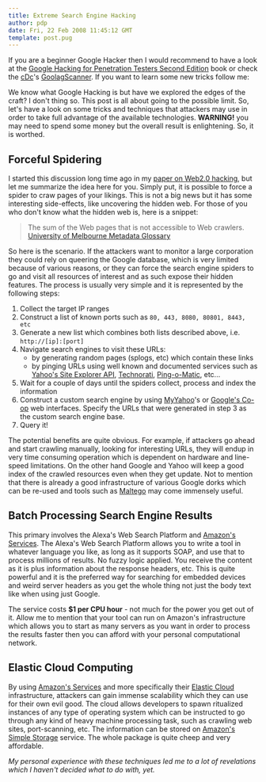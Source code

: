 ```yaml
---
title: Extreme Search Engine Hacking
author: pdp
date: Fri, 22 Feb 2008 11:45:12 GMT
template: post.pug
---
```


If you are a beginner Google Hacker then I would recommend to have a look at the [Google Hacking for Penetration Testers Second Edition](/blog/google-hacking-for-penetration-testers-second-edition/) book or check the [cDc](http://www.cultdeadcow.com/)'s [GoolagScanner](http://goolag.org/). If you want to learn some new tricks follow me:

We know what Google Hacking is but have we explored the edges of the craft? I don't thing so. This post is all about going to the possible limit. So, let's have a look on some tricks and techniques that attackers may use in order to take full advantage of the available technologies. **WARNING!** you may need to spend some money but the overall result is enlightening. So, it is worthed.

## Forceful Spidering

I started this discussion long time ago in my [paper on Web2.0 hacking](/blog/for-my-next-trick-hacking-web20), but let me summarize the idea here for you. Simply put, it is possible to force a spider to craw pages of your likings. This is not a big news but it has some interesting side-effects, like uncovering the hidden web. For those of you who don't know what the hidden web is, here is a snippet:

> The sum of the Web pages that is not accessible to Web crawlers.[ University of Melbourne Metadata Glossary](http://www.infodiv.unimelb.edu.au/metadata/glossary.html)

So here is the scenario. If the attackers want to monitor a large corporation they could rely on queering the Google database, which is very limited because of various reasons, or they can force the search engine spiders to go and visit all resources of interest and as such expose their hidden features. The process is usually very simple and it is represented by the following steps:

1. Collect the target IP ranges
2. Construct a list of known ports such as `80, 443, 8080, 80801, 8443, etc`
3. Generate a new list which combines both lists described above, i.e. `http://[ip]:[port]`
4. Navigate search engines to visit these URLs:
	* by generating random pages (splogs, etc) which contain these links
	* by pinging URLs using well known and documented services such as [Yahoo's Site Explorer API](http://developer.yahoo.com/search/siteexplorer/), [Technorati](http://technorati.com/), [Ping-o-Matic](http://pingomatic.com/), etc...
5. Wait for a couple of days until the spiders collect, process and index the information
6. Construct a custom search engine by using [MyYahoo](http://my.yahoo.com/)'s or [Google's Co-op](http://google.com/coop) web interfaces. Specify the URLs that were generated in step 3 as the custom search engine base.
7. Query it!

The potential benefits are quite obvious. For example, if attackers go ahead and start crawling manually, looking for interesting URLs, they will endup in very time consuming operation which is dependent on hardware and line-speed limitations. On the other hand Google and Yahoo will keep a good index of the crawled resources even when they get update. Not to mention that there is already a good infrastructure of various Google dorks which can be re-used and tools such as [Maltego](http://www.paterva.com/web2/Maltego/maltego.html) may come immensely useful.

## Batch Processing Search Engine Results

This primary involves the Alexa's Web Search Platform and [Amazon's Services](http://aws.amazon.com/). The Alexa's Web Search Platform allows you to write a tool in whatever language you like, as long as it supports SOAP, and use that to process millions of results. No fuzzy logic applied. You receive the content as it is plus information about the response headers, etc. This is quite powerful and it is the preferred way for searching for embedded devices and weird server headers as you get the whole thing not just the body text like when using just Google.

The service costs **$1 per CPU hour** - not much for the power you get out of it. Allow me to mention that your tool can run on Amazon's infrastructure which allows you to start as many servers as you want in order to process the results faster then you can afford with your personal computational network.

## Elastic Cloud Computing

By using [Amazon's Services](http://aws.amazon.com/) and more specifically their [Elastic Cloud](http://aws.amazon.com/ec2) infrastructure, attackers can gain immense scalability which they can use for their own evil good. The cloud allows developers to spawn ritualized instances of any type of operating system which can be instructed to go through any kind of heavy machine processing task, such as crawling web sites, port-scanning, etc. The information can be stored on [Amazon's Simple Storage](http://aws.amazon.com/s3) service. The whole package is quite cheep and very affordable.

_My personal experience with these techniques led me to a lot of revelations which I haven't decided what to do with, yet._

